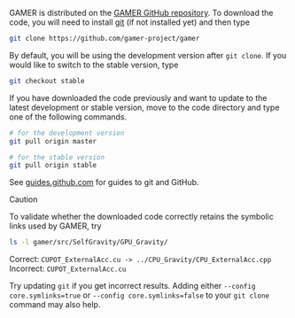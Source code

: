 GAMER is distributed on the
[GAMER GitHub repository](https://github.com/gamer-project/gamer).
To download the code, you will need to install
[git](https://help.github.com/articles/set-up-git)
(if not installed yet) and then type

```bash
git clone https://github.com/gamer-project/gamer
```

By default, you will be using the development version after `git clone`.
If you would like to switch to the stable version, type

```bash
git checkout stable
```

If you have downloaded the code previously and want to update
to the latest development or stable version, move to the code directory and type
one of the following commands.

```bash
# for the development version
git pull origin master

# for the stable version
git pull origin stable
```

See [guides.github.com](https://guides.github.com/) for guides to git and GitHub.

> [!CAUTION]
> To validate whether the downloaded code correctly retains the symbolic links
used by GAMER, try
> ```bash
> ls -l gamer/src/SelfGravity/GPU_Gravity/
> ```
> Correct: `CUPOT_ExternalAcc.cu -> ../CPU_Gravity/CPU_ExternalAcc.cpp` <br/>
> Incorrect: `CUPOT_ExternalAcc.cu`
>
> Try updating `git` if you get incorrect results. Adding either `--config core.symlinks=true`
or `--config core.symlinks=false` to your `git clone` command may also help.